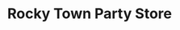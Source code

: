 ---
title: "Rocky Town Party Store"
url: /lincoln-park/rocky-town-party-store/
shop: convenience
---